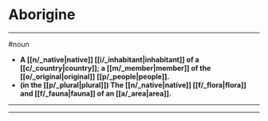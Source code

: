 # Aborigine
---
#noun
- **A [[n/_native|native]] [[i/_inhabitant|inhabitant]] of a [[c/_country|country]]; a [[m/_member|member]] of the [[o/_original|original]] [[p/_people|people]].**
- **(in the [[p/_plural|plural]]) The [[n/_native|native]] [[f/_flora|flora]] and [[f/_fauna|fauna]] of an [[a/_area|area]].**
---
---
